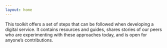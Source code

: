 ```yaml
---
layout: home
---
```


This toolkit offers a set of steps that can be followed when developing a digital service. It contains resources and guides, shares stories of our peers who are experimenting with these approaches today, and is open for anyone’s contributions.

